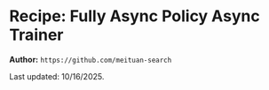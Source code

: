 # Recipe: Fully Async Policy Async Trainer

**Author:**  `https://github.com/meituan-search`

Last updated: 10/16/2025.